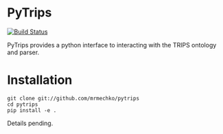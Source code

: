 # PyTrips

[![Build Status](https://travis-ci.com/mrmechko/pytrips.svg?branch=master)](https://travis-ci.com/mrmechko/pytrips)

PyTrips provides a python interface to interacting with the TRIPS ontology and parser.


# Installation

```
git clone git://github.com/mrmechko/pytrips
cd pytrips
pip install -e .
```

Details pending.
